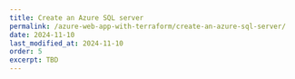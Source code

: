 ```yaml
---
title: Create an Azure SQL server
permalink: /azure-web-app-with-terraform/create-an-azure-sql-server/
date: 2024-11-10
last_modified_at: 2024-11-10
order: 5
excerpt: TBD
---
```

